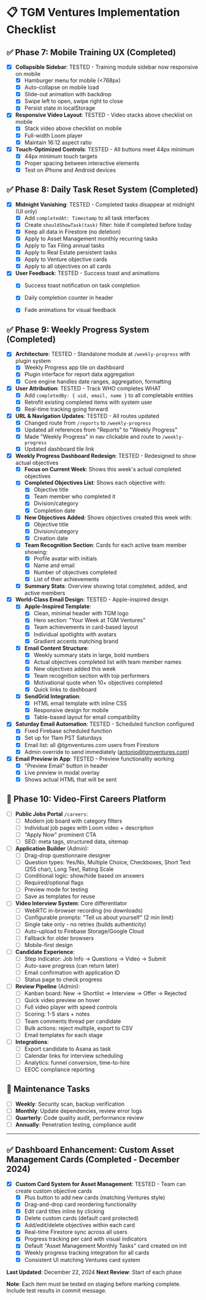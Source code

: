 # 📋 TGM Ventures Implementation Checklist

## ✅ Phase 7: Mobile Training UX (Completed)
- [x] **Collapsible Sidebar**: TESTED - Training module sidebar now responsive on mobile
  - [x] Hamburger menu for mobile (<768px)
  - [x] Auto-collapse on mobile load
  - [x] Slide-out animation with backdrop
  - [x] Swipe left to open, swipe right to close
  - [x] Persist state in localStorage
- [x] **Responsive Video Layout**: TESTED - Video stacks above checklist on mobile
  - [x] Stack video above checklist on mobile
  - [x] Full-width Loom player
  - [x] Maintain 16:12 aspect ratio
- [x] **Touch-Optimized Controls**: TESTED - All buttons meet 44px minimum
  - [x] 44px minimum touch targets
  - [x] Proper spacing between interactive elements
  - [x] Test on iPhone and Android devices

## ✅ Phase 8: Daily Task Reset System (Completed)
- [x] **Midnight Vanishing**: TESTED - Completed tasks disappear at midnight (UI only)
  - [x] Add `completedAt: Timestamp` to all task interfaces
  - [x] Create `shouldShowTask(task)` filter: hide if completed before today
  - [x] Keep all data in Firestore (no deletion)
  - [x] Apply to Asset Management monthly recurring tasks
  - [x] Apply to Tax Filing annual tasks
  - [x] Apply to Real Estate persistent tasks  
  - [x] Apply to Venture objective cards
  - [x] Apply to all objectives on all cards
- [x] **User Feedback**: TESTED - Success toast and animations
  - [x] Success toast notification on task completion
  - [x] Daily completion counter in header
  - [x] Fade animations for visual feedback


## ✅ Phase 9: Weekly Progress System (Completed)
- [x] **Architecture**: TESTED - Standalone module at `/weekly-progress` with plugin system
  - [x] Weekly Progress app tile on dashboard
  - [x] Plugin interface for report data aggregation
  - [x] Core engine handles date ranges, aggregation, formatting
- [x] **User Attribution**: TESTED - Track WHO completes WHAT
  - [x] Add `completedBy: { uid, email, name }` to all completable entities
  - [x] Retrofit existing completed items with system user
  - [x] Real-time tracking going forward
- [x] **URL & Navigation Updates**: TESTED - All routes updated
  - [x] Changed route from `/reports` to `/weekly-progress`
  - [x] Updated all references from "Reports" to "Weekly Progress"
  - [x] Made "Weekly Progress" in nav clickable and route to `/weekly-progress`
  - [x] Updated dashboard tile link
- [x] **Weekly Progress Dashboard Redesign**: TESTED - Redesigned to show actual objectives
  - [x] **Focus on Current Week**: Shows this week's actual completed objectives
  - [x] **Completed Objectives List**: Shows each objective with:
    - [x] Objective title
    - [x] Team member who completed it
    - [x] Division/category
    - [x] Completion date
  - [x] **New Objectives Added**: Shows objectives created this week with:
    - [x] Objective title
    - [x] Division/category
    - [x] Creation date
  - [x] **Team Recognition Section**: Cards for each active team member showing:
    - [x] Profile avatar with initials
    - [x] Name and email
    - [x] Number of objectives completed
    - [x] List of their achievements
  - [x] **Summary Stats**: Overview showing total completed, added, and active members
- [x] **World-Class Email Design**: TESTED - Apple-inspired design
  - [x] **Apple-Inspired Template**:
    - [x] Clean, minimal header with TGM logo
    - [x] Hero section: "Your Week at TGM Ventures"
    - [x] Team achievements in card-based layout
    - [x] Individual spotlights with avatars
    - [x] Gradient accents matching brand
  - [x] **Email Content Structure**:
    - [x] Weekly summary stats in large, bold numbers
    - [x] Actual objectives completed list with team member names
    - [x] New objectives added this week
    - [x] Team recognition section with top performers
    - [x] Motivational quote when 10+ objectives completed
    - [x] Quick links to dashboard
  - [x] **SendGrid Integration**:
    - [x] HTML email template with inline CSS
    - [x] Responsive design for mobile
    - [x] Table-based layout for email compatibility
- [x] **Saturday Email Automation**: TESTED - Scheduled function configured
  - [x] Fixed Firebase scheduled function
  - [x] Set up for 11am PST Saturdays
  - [x] Email list: all @tgmventures.com users from Firestore
  - [x] Admin override to send immediately (antonio@tgmventures.com)
- [x] **Email Preview in App**: TESTED - Preview functionality working
  - [x] "Preview Email" button in header
  - [x] Live preview in modal overlay
  - [x] Shows actual HTML that will be sent

## 💼 Phase 10: Video-First Careers Platform
- [ ] **Public Jobs Portal** `/careers`:
  - [ ] Modern job board with category filters
  - [ ] Individual job pages with Loom video + description
  - [ ] "Apply Now" prominent CTA
  - [ ] SEO: meta tags, structured data, sitemap
- [ ] **Application Builder** (Admin):
  - [ ] Drag-drop questionnaire designer
  - [ ] Question types: Yes/No, Multiple Choice, Checkboxes, Short Text (255 char), Long Text, Rating Scale
  - [ ] Conditional logic: show/hide based on answers
  - [ ] Required/optional flags
  - [ ] Preview mode for testing
  - [ ] Save as templates for reuse
- [ ] **Video Interview System**: Core differentiator
  - [ ] WebRTC in-browser recording (no downloads)
  - [ ] Configurable prompts: "Tell us about yourself" (2 min limit)
  - [ ] Single take only - no retries (builds authenticity)
  - [ ] Auto-upload to Firebase Storage/Google Cloud
  - [ ] Fallback for older browsers
  - [ ] Mobile-first design
- [ ] **Candidate Experience**:
  - [ ] Step indicator: Job Info → Questions → Video → Submit
  - [ ] Auto-save progress (can return later)
  - [ ] Email confirmation with application ID
  - [ ] Status page to check progress
- [ ] **Review Pipeline** (Admin):
  - [ ] Kanban board: New → Shortlist → Interview → Offer → Rejected
  - [ ] Quick video preview on hover
  - [ ] Full video player with speed controls
  - [ ] Scoring: 1-5 stars + notes
  - [ ] Team comments thread per candidate
  - [ ] Bulk actions: reject multiple, export to CSV
  - [ ] Email templates for each stage
- [ ] **Integrations**:
  - [ ] Export candidate to Asana as task
  - [ ] Calendar links for interview scheduling
  - [ ] Analytics: funnel conversion, time-to-hire
  - [ ] EEOC compliance reporting

## 🔧 Maintenance Tasks
- [ ] **Weekly**: Security scan, backup verification
- [ ] **Monthly**: Update dependencies, review error logs
- [ ] **Quarterly**: Code quality audit, performance review
- [ ] **Annually**: Penetration testing, compliance audit

---

## ✅ Dashboard Enhancement: Custom Asset Management Cards (Completed - December 2024)
- [x] **Custom Card System for Asset Management**: TESTED - Team can create custom objective cards
  - [x] Plus button to add new cards (matching Ventures style)
  - [x] Drag-and-drop card reordering functionality
  - [x] Edit card titles inline by clicking
  - [x] Delete custom cards (default card protected)
  - [x] Add/edit/delete objectives within each card
  - [x] Real-time Firestore sync across all users
  - [x] Progress tracking per card with visual indicators
  - [x] Default "Asset Management Monthly Tasks" card created on init
  - [x] Weekly progress tracking integration for all cards
  - [x] Consistent UI matching Ventures card system

**Last Updated**: December 22, 2024
**Next Review**: Start of each phase

**Note**: Each item must be tested on staging before marking complete. Include test results in commit message.